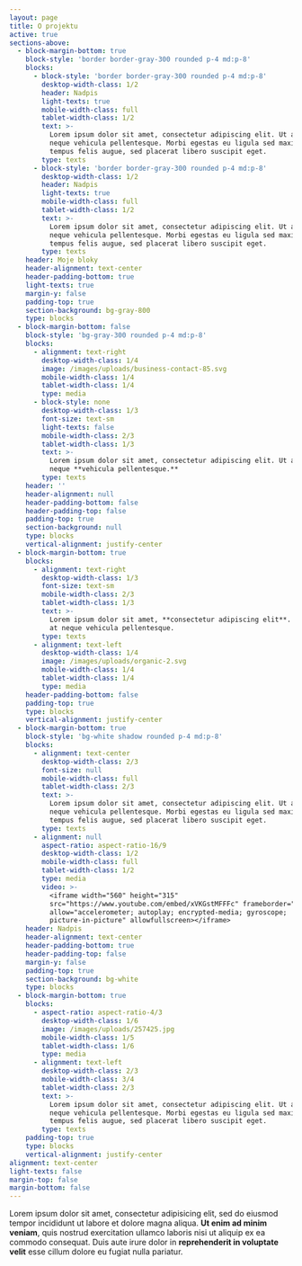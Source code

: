 ```yaml
---
layout: page
title: O projektu
active: true
sections-above:
  - block-margin-bottom: true
    block-style: 'border border-gray-300 rounded p-4 md:p-8'
    blocks:
      - block-style: 'border border-gray-300 rounded p-4 md:p-8'
        desktop-width-class: 1/2
        header: Nadpis
        light-texts: true
        mobile-width-class: full
        tablet-width-class: 1/2
        text: >-
          Lorem ipsum dolor sit amet, consectetur adipiscing elit. Ut a odio at
          neque vehicula pellentesque. Morbi egestas eu ligula sed maximus. Duis
          tempus felis augue, sed placerat libero suscipit eget.
        type: texts
      - block-style: 'border border-gray-300 rounded p-4 md:p-8'
        desktop-width-class: 1/2
        header: Nadpis
        light-texts: true
        mobile-width-class: full
        tablet-width-class: 1/2
        text: >-
          Lorem ipsum dolor sit amet, consectetur adipiscing elit. Ut a odio at
          neque vehicula pellentesque. Morbi egestas eu ligula sed maximus. Duis
          tempus felis augue, sed placerat libero suscipit eget.
        type: texts
    header: Moje bloky
    header-alignment: text-center
    header-padding-bottom: true
    light-texts: true
    margin-y: false
    padding-top: true
    section-background: bg-gray-800
    type: blocks
  - block-margin-bottom: false
    block-style: 'bg-gray-300 rounded p-4 md:p-8'
    blocks:
      - alignment: text-right
        desktop-width-class: 1/4
        image: /images/uploads/business-contact-85.svg
        mobile-width-class: 1/4
        tablet-width-class: 1/4
        type: media
      - block-style: none
        desktop-width-class: 1/3
        font-size: text-sm
        light-texts: false
        mobile-width-class: 2/3
        tablet-width-class: 1/3
        text: >-
          Lorem ipsum dolor sit amet, consectetur adipiscing elit. Ut a odio at
          neque **vehicula pellentesque.**
        type: texts
    header: ''
    header-alignment: null
    header-padding-bottom: false
    header-padding-top: false
    padding-top: true
    section-background: null
    type: blocks
    vertical-alignment: justify-center
  - block-margin-bottom: true
    blocks:
      - alignment: text-right
        desktop-width-class: 1/3
        font-size: text-sm
        mobile-width-class: 2/3
        tablet-width-class: 1/3
        text: >-
          Lorem ipsum dolor sit amet, **consectetur adipiscing elit**. Ut a odio
          at neque vehicula pellentesque.
        type: texts
      - alignment: text-left
        desktop-width-class: 1/4
        image: /images/uploads/organic-2.svg
        mobile-width-class: 1/4
        tablet-width-class: 1/4
        type: media
    header-padding-bottom: false
    padding-top: true
    type: blocks
    vertical-alignment: justify-center
  - block-margin-bottom: true
    block-style: 'bg-white shadow rounded p-4 md:p-8'
    blocks:
      - alignment: text-center
        desktop-width-class: 2/3
        font-size: null
        mobile-width-class: full
        tablet-width-class: 2/3
        text: >-
          Lorem ipsum dolor sit amet, consectetur adipiscing elit. Ut a odio at
          neque vehicula pellentesque. Morbi egestas eu ligula sed maximus. Duis
          tempus felis augue, sed placerat libero suscipit eget.
        type: texts
      - alignment: null
        aspect-ratio: aspect-ratio-16/9
        desktop-width-class: 1/2
        mobile-width-class: full
        tablet-width-class: 1/2
        type: media
        video: >-
          <iframe width="560" height="315"
          src="https://www.youtube.com/embed/xVKGstMFFFc" frameborder="0"
          allow="accelerometer; autoplay; encrypted-media; gyroscope;
          picture-in-picture" allowfullscreen></iframe>
    header: Nadpis
    header-alignment: text-center
    header-padding-bottom: true
    header-padding-top: false
    margin-y: false
    padding-top: true
    section-background: bg-white
    type: blocks
  - block-margin-bottom: true
    blocks:
      - aspect-ratio: aspect-ratio-4/3
        desktop-width-class: 1/6
        image: /images/uploads/257425.jpg
        mobile-width-class: 1/5
        tablet-width-class: 1/6
        type: media
      - alignment: text-left
        desktop-width-class: 2/3
        mobile-width-class: 3/4
        tablet-width-class: 2/3
        text: >-
          Lorem ipsum dolor sit amet, consectetur adipiscing elit. Ut a odio at
          neque vehicula pellentesque. Morbi egestas eu ligula sed maximus. Duis
          tempus felis augue, sed placerat libero suscipit eget.
        type: texts
    padding-top: true
    type: blocks
    vertical-alignment: justify-center
alignment: text-center
light-texts: false
margin-top: false
margin-bottom: false
---
```

Lorem ipsum dolor sit amet, consectetur adipisicing elit, sed do eiusmod tempor incididunt ut labore et dolore magna aliqua. **Ut enim ad minim veniam**, quis nostrud exercitation ullamco laboris nisi ut aliquip ex ea commodo consequat. Duis aute irure dolor in **reprehenderit in voluptate velit** esse cillum dolore eu fugiat nulla pariatur.
